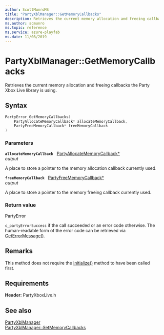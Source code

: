 ```yaml
---
author: ScottMunroMS
title: "PartyXblManager::GetMemoryCallbacks"
description: Retrieves the current memory allocation and freeing callbacks the Party Xbox Live library is using.
ms.author: scmunro
ms.topic: reference
ms.service: azure-playfab
ms.date: 11/08/2019
---
```


# PartyXblManager::GetMemoryCallbacks  

Retrieves the current memory allocation and freeing callbacks the Party Xbox Live library is using.  

## Syntax  
  
```cpp
PartyError GetMemoryCallbacks(  
    PartyAllocateMemoryCallback* allocateMemoryCallback,  
    PartyFreeMemoryCallback* freeMemoryCallback  
)  
```  
  
### Parameters  
  
**`allocateMemoryCallback`** &nbsp; [PartyAllocateMemoryCallback*](../../../../../networking/reference/callbacks/partyallocatememorycallback.md)  
*output*  
  
A place to store a pointer to the memory allocation callback currently used.  
  
**`freeMemoryCallback`** &nbsp; [PartyFreeMemoryCallback*](../../../../../networking/reference/callbacks/partyfreememorycallback.md)  
*output*  
  
A place to store a pointer to the memory freeing callback currently used.  
  
  
### Return value  
PartyError
  
```c_partyErrorSuccess``` if the call succeeded or an error code otherwise. The human-readable form of the error code can be retrieved via [GetErrorMessage()](partyxblmanager_geterrormessage.md).
  
## Remarks  
  
This method does not require the [Initialize()](partyxblmanager_initialize.md) method to have been called first.
  
## Requirements  
  
**Header:** PartyXboxLive.h
  
## See also  
[PartyXblManager](../partyxblmanager.md)  
[PartyXblManager::SetMemoryCallbacks](partyxblmanager_setmemorycallbacks.md)
  
  
